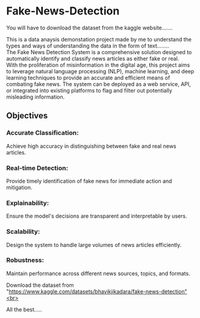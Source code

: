 # Fake-News-Detection

You will have to download the dataset from the kaggle website.......<br>


This is a data anaysis demonstation project made by me to understand the types and ways of understanding the data in the form of text........<br>
The Fake News Detection System is a comprehensive solution designed to automatically identify and classify news articles as either fake or real.<br> With the proliferation of misinformation in the digital age, this project aims to leverage natural language processing (NLP), machine learning, and deep learning techniques to provide an accurate and efficient means of combating fake news. The system can be deployed as a web service, API, or integrated into existing platforms to flag and filter out potentially misleading information.

## Objectives

### Accurate Classification:
Achieve high accuracy in distinguishing between fake and real news articles.
### Real-time Detection:
  Provide timely identification of fake news for immediate action and mitigation.
### Explainability: 
  Ensure the model's decisions are transparent and interpretable by users.
### Scalability: 
  Design the system to handle large volumes of news articles efficiently.
### Robustness: 
  Maintain performance across different news sources, topics, and formats.

Download the dataset from "https://www.kaggle.com/datasets/bhavikjikadara/fake-news-detection"<br> 



All the best.....<br>
